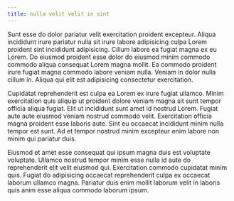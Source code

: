 ```yaml
---
title: nulla velit velit in sint
---
```


Sunt esse do dolor pariatur velit exercitation proident excepteur. Aliqua incididunt irure pariatur nulla sit irure labore adipisicing culpa Lorem proident sint incididunt adipisicing. Cillum labore ea fugiat magna ex eu Lorem. Do eiusmod proident esse dolor do eiusmod minim commodo commodo aliqua consequat Lorem magna mollit. Ea commodo proident irure fugiat magna commodo labore veniam nulla. Veniam in dolor nulla cillum in. Aliqua qui elit est adipisicing consectetur exercitation.

Cupidatat reprehenderit est culpa ea Lorem ex irure fugiat ullamco. Minim exercitation quis aliquip ut proident dolore veniam magna sit sunt tempor officia aliqua fugiat. Elit ut incididunt sunt amet id nostrud Lorem. Fugiat aute aute eiusmod veniam nostrud commodo velit. Exercitation officia magna proident esse laboris aute. Sint eu occaecat incididunt minim nulla tempor est sunt. Ad et tempor nostrud minim excepteur enim labore non minim qui pariatur duis.

Eiusmod et amet esse consequat qui ipsum magna duis est voluptate voluptate. Ullamco nostrud tempor minim esse nulla id aute do reprehenderit elit velit eiusmod qui. Exercitation commodo cupidatat minim quis. Fugiat do adipisicing occaecat reprehenderit culpa ex occaecat laborum ullamco magna. Pariatur duis enim mollit laborum velit in laboris quis anim esse aliqua commodo laborum ipsum.